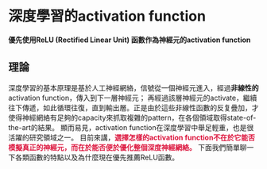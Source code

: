 # 深度學習的activation function


**優先使用ReLU (Rectified Linear Unit) 函數作為神經元的activation function**

## 理論

深度學習的基本原理是基於人工神經網絡，信號從一個神經元進入，經過**非線性的** activation function，傳入到下一層神經元；
再經過該層神經元的activate，繼續往下傳遞，如此循環往復，直到輸出層。正是由於這些非線性函數的反复疊加，才使得神經網絡有足夠的capacity來抓取複雜的pattern，在各個領域取得state-of-the-art的結果。
顯而易見，activation function在深度學習中舉足輕重，也是很活躍的研究領域之一。
目前來講，<font color=#DC143C>**選擇怎樣的activation function不在於它能否模擬真正的神經元，而在於能否便於優化整個深度神經網絡。**</font>
下面我們簡單聊一下各類函數的特點以及為什麼現在優先推薦ReLU函數。

